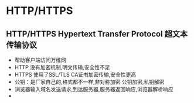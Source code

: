 # HTTP/HTTPS
## HTTP/HTTPS Hypertext Transfer Protocol 超文本传输协议
- 帮助客户端访问万维网
- HTTP 没有加密机制,明文传输,安全性不足
- HTTPS 使用了SSL/TLS CA证书加密传输,安全性更高
- 公钥：是厂家自己的,格式都不一样,非对称加密 公钥加密,私钥解密
- 浏览器输入域名发送请求,到达服务器,服务器返回响应,浏览器解析响应
- 

